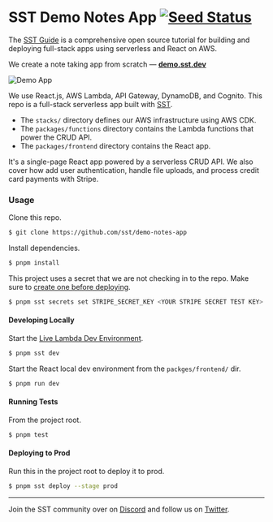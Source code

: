 # SST Demo Notes App [![Seed Status](https://api.seed.run/serverless-stack/demo-notes-app/stages/prod/build_badge)](https://console.seed.run/serverless-stack/demo-notes-app)

The [SST Guide](https://sst.dev/guide) is a comprehensive open source tutorial for building and deploying full-stack apps using serverless and React on AWS.

We create a note taking app from scratch — [**demo.sst.dev**](https://demo.sst.dev)

![Demo App](screenshot.png)

We use React.js, AWS Lambda, API Gateway, DynamoDB, and Cognito. This repo is a full-stack serverless app built with [SST](https://github.com/sst/sst).

- The `stacks/` directory defines our AWS infrastructure using AWS CDK.
- The `packages/functions` directory contains the Lambda functions that power the CRUD API.
- The `packages/frontend` directory contains the React app.

It's a single-page React app powered by a serverless CRUD API. We also cover how add user authentication, handle file uploads, and process credit card payments with Stripe.

### Usage

Clone this repo.

```bash
$ git clone https://github.com/sst/demo-notes-app
```

Install dependencies.

```bash
$ pnpm install
```

This project uses a secret that we are not checking in to the repo. Make sure to [create one before deploying](https://sst.dev/chapters/handling-secrets-in-sst.html).

```bash
$ pnpm sst secrets set STRIPE_SECRET_KEY <YOUR STRIPE SECRET TEST KEY>
```

#### Developing Locally

Start the [Live Lambda Dev Environment](https://docs.sst.dev/live-lambda-development).

```bash
$ pnpm sst dev
```

Start the React local dev environment from the `packges/frontend/` dir.

```bash
$ pnpm run dev
```

#### Running Tests

From the project root.

```bash
$ pnpm test
```

#### Deploying to Prod

Run this in the project root to deploy it to prod.

```bash
$ pnpm sst deploy --stage prod
```

---

Join the SST community over on [Discord](https://discord.gg/sst) and follow us on [Twitter](https://twitter.com/SST_dev).
